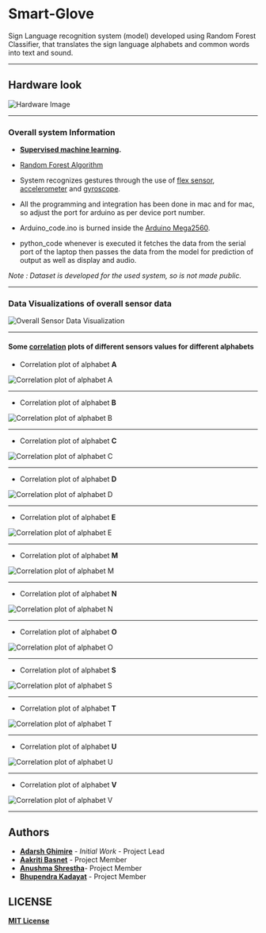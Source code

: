 # Smart-Glove
Sign Language recognition system (model) developed using Random Forest Classifier, that translates the sign language alphabets and common words into text and sound.
________________________________
## Hardware look
![Hardware Image](images/hardware_image.jpg)
________________________________
### Overall system Information
* __[Supervised machine learning](https://en.wikipedia.org/wiki/Supervised_learning).__

* [Random Forest Algorithm](https://en.wikipedia.org/wiki/Random_forest)

* System recognizes gestures through the use of [flex sensor](https://en.wikipedia.org/wiki/Flex_sensor),
 [accelerometer](https://www.sciencedirect.com/topics/engineering/accelerometer-sensor) 
 and [gyroscope](https://www.elprocus.com/gyroscope-sensor/).

* All the programming and integration has been done in mac and for mac, so  adjust the port for arduino as per device port number.

* Arduino_code.ino is burned inside the [Arduino Mega2560](https://www.arduino.cc/en/Guide/ArduinoMega2560).

* python_code whenever is executed it fetches the data from the serial port of the laptop then passes the data from the model for prediction of output as well as display and audio.


_Note : Dataset is developed for the used system, so is not made public._
____________________________________
### Data Visualizations of overall sensor data
![Overall Sensor Data Visualization](images/data_visualization.png)
____________________________________
#### Some [correlation](https://www.surveysystem.com/correlation.htm) plots of different sensors values for different alphabets
* Correlation plot of alphabet __A__

![Correlation plot of alphabet __A__](correlation_images/correlation_plot_alphabet_a.png)
_______________________________________
* Correlation plot of alphabet __B__ 

![Correlation plot of alphabet __B__](correlation_images/correlation_plot_alphabet_b.png)
_______________________________________
* Correlation plot of alphabet __C__ 

![Correlation plot of alphabet __C__](correlation_images/correlation_plot_alphabet_c.png)
_______________________________________
* Correlation plot of alphabet __D__

![Correlation plot of alphabet __D__](correlation_images/correlation_plot_alphabet_d.png)
_______________________________________
* Correlation plot of alphabet __E__

![Correlation plot of alphabet __E__](correlation_images/correlation_plot_alphabet_e.png)
_______________________________________
* Correlation plot of alphabet __M__ 

![Correlation plot of alphabet __M__](correlation_images/correlation_plot_alphabet_m.png)
_______________________________________
* Correlation plot of alphabet __N__ 

![Correlation plot of alphabet __N__](correlation_images/correlation_plot_alphabet_n.png)
_______________________________________
* Correlation plot of alphabet __O__ 

![Correlation plot of alphabet __O__](correlation_images/correlation_plot_alphabet_o.png)
_______________________________________
* Correlation plot of alphabet __S__

![Correlation plot of alphabet __S__](correlation_images/correlation_plot_alphabet_s.png)
_______________________________________
* Correlation plot of alphabet __T__

![Correlation plot of alphabet __T__](correlation_images/correlation_plot_alphabet_t.png)
_______________________________________
* Correlation plot of alphabet __U__

![Correlation plot of alphabet __U__](correlation_images/correlation_plot_alphabet_u.png)
_______________________________________
* Correlation plot of alphabet __V__

![Correlation plot of alphabet __V__](correlation_images/correlation_plot_alphabet_v.png)

_______________________________________

## Authors
* __[Adarsh Ghimire](ghimireadarsh.github.io)__ - _Initial Work_ - Project Lead
* __[Aakriti Basnet](https://www.linkedin.com/in/aakritibasnet/)__ - Project Member 
* __[Anushma Shrestha](https://np.linkedin.com/in/anushma-shrestha-862449125)__- Project Member
* __[Bhupendra Kadayat](https://www.linkedin.com/in/bhupendra-kadayat-48b6b3178/)__ - Project Member

## LICENSE
__[MIT License](LICENSE)__